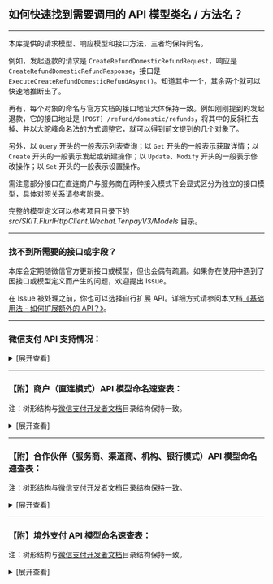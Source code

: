 ﻿## 如何快速找到需要调用的 API 模型类名 / 方法名？

---

本库提供的请求模型、响应模型和接口方法，三者均保持同名。

例如，发起退款的请求是 `CreateRefundDomesticRefundRequest`，响应是 `CreateRefundDomesticRefundResponse`，接口是 `ExecuteCreateRefundDomesticRefundAsync()`。知道其中一个，其余两个就可以快速地推断出了。

再有，每个对象的命名与官方文档的接口地址大体保持一致。例如刚刚提到的发起退款，它的接口地址是 `[POST] /refund/domestic/refunds`，将其中的反斜杠去掉、并以大驼峰命名法的方式调整它，就可以得到前文提到的几个对象了。

另外，以 `Query` 开头的一般表示列表查询；以 `Get` 开头的一般表示获取详情；以 `Create` 开头的一般表示发起或新建操作；以 `Update`、`Modify` 开头的一般表示修改操作；以 `Set` 开头的一般表示设置操作。

需注意部分接口在直连商户与服务商在两种接入模式下会显式区分为独立的接口模型，具体对照关系请参考附录。

完整的模型定义可以参考项目目录下的 _src/SKIT.FlurlHttpClient.Wechat.TenpayV3/Models_ 目录。

---

### 找不到所需要的接口或字段？

本库会定期随微信官方更新接口或模型，但也会偶有疏漏。如果你在使用中遇到了因接口或模型定义而产生的问题，欢迎提出 Issue。

在 Issue 被处理之前，你也可以选择自行扩展 API。详细方式请参阅本文档[《基础用法 - 如何扩展额外的 API？》](./Basic_Extensions.md)。

---

### 微信支付 API 支持情况：

<details>

<summary>[展开查看]</summary>

|     |             微信 API              |      商户类型       |       备注        |
| :-: | :-------------------------------: | :-----------------: | :---------------: |
|  √  |       支付产品：JSAPI 支付        | 直连商户 & 合作伙伴 |                   |
|  √  |        支付产品：APP 支付         | 直连商户 & 合作伙伴 |                   |
|  √  |         支付产品：H5 支付         | 直连商户 & 合作伙伴 |                   |
|  √  |       支付产品：Native 支付       | 直连商户 & 合作伙伴 |                   |
|  √  |       支付产品：小程序支付        | 直连商户 & 合作伙伴 |                   |
|  √  |       支付产品：付款码支付        | 直连商户 & 合作伙伴 |                   |
|  √  |        支付产品：合单支付         | 直连商户 & 合作伙伴 |                   |
|  √  |      支付产品：资金/交易账单      | 直连商户 & 合作伙伴 |                   |
|  √  |          支付产品：退款           | 直连商户 & 合作伙伴 |                   |
|  √  |       运营工具：转账到零钱        | 直连商户 & 合作伙伴 |                   |
|  ×  | <del>运营工具：转账到银行卡</del> | 直连商户 & 合作伙伴 | 官方未提供 v3 API |
|  √  |       经营能力：微信支付分        | 直连商户 & 合作伙伴 |                   |
|  √  |     经营能力：微信支付分停车      | 直连商户 & 合作伙伴 |                   |
|  √  |   经营能力：微信支付分签约计划    | 直连商户 & 合作伙伴 |                   |
|  √  |       经营能力：平台收付通        |      合作伙伴       |                   |
|  √  |       经营能力：平台保证金        |      合作伙伴       |                   |
|  √  |         运营工具：代金券          | 直连商户 & 合作伙伴 |                   |
|  √  |         运营工具：商家券          | 直连商户 & 合作伙伴 |                   |
|  √  |         运营工具：消费金          |      直连商户       |                   |
|  √  |        运营工具：委托营销         | 直连商户 & 合作伙伴 |                   |
|  √  |        运营工具：支付有礼         | 直连商户 & 合作伙伴 |                   |
|  √  |        运营工具：智慧商圈         | 直连商户 & 合作伙伴 |                   |
|  √  |       运营工具：支付即服务        | 直连商户 & 合作伙伴 |                   |
|  √  |        运营工具：电子发票         | 直连商户 & 合作伙伴 |                   |
|  √  |        运营工具：点金计划         |      合作伙伴       |                   |
|  ×  |   <del>运营工具：现金红包</del>   | 直连商户 & 合作伙伴 | 官方未提供 v3 API |
|  √  |        运营工具：品牌红包         |      直连商户       |                   |
|  √  |          扩展工具：分账           | 直连商户 & 合作伙伴 |                   |
|  √  |      扩展工具：连锁品牌分账       |      合作伙伴       |                   |
|  √  |     扩展工具：消费者投诉 2.0      | 直连商户 & 合作伙伴 |                   |
|  √  |        安全工具：平台证书         | 直连商户 & 合作伙伴 |                   |
|  √  |      商户管理：特约商户进件       |      合作伙伴       |                   |
|  √  |    商户管理：商户开户意愿确认     |      合作伙伴       |                   |
|  √  |    商户管理：商户平台处置通知     |      合作伙伴       |                   |
|  √  |   商户管理：不活跃商户身份核实    |      合作伙伴       |                   |
|  √  |           其他：消费卡            | 直连商户 & 合作伙伴 |                   |
|  √  |      其他：代扣服务切卡组件       | 直连商户 & 合作伙伴 |                   |
|  √  |    其他：图片上传（营销专用）     | 直连商户 & 合作伙伴 |                   |
|  √  |         其他：微信先享卡          |      直连商户       |                   |
|  √  |        其他：连锁品牌门店         |      合作伙伴       |                   |
|  √  |        其他：品牌小店营销         |      合作伙伴       |                   |
|  √  |     其他：租用充电宝隔夜归还      |      直连商户       |                   |
|  √  |          其他：ETC 扣费           |      合作伙伴       |                   |
|  √  |          其他：电子小票           |      合作伙伴       |                   |
|  √  |       其他：出租车电子发票        |      合作伙伴       |                   |
|  √  |         其他：教育续费通          | 直连商户 & 合作伙伴 |                   |
|  √  |         其他：校园轻松付          |      合作伙伴       |                   |
|  √  |        其他：微信点餐订单         |      合作伙伴       |                   |
|  √  |         其他：微信寄快递          |      合作伙伴       |                   |
|  √  |        其他：品牌小店营销         |      合作伙伴       |                   |
|  √  |         其他：银行多笔立减          |      直连商户       |                   |
|  √  |        其他：银行定向促活         | 直连商户 & 合作伙伴 |                   |
|  √  |       其他：银行提现免费券        |      合作伙伴       |                   |
|  √  |         其他：银行周周惠          |      合作伙伴       |                   |
|  √  |           其他：微工卡            |      合作伙伴       |                   |
|  √  |        其他：优惠费率活动         |      合作伙伴       |                   |
|  √  |           其他：爱心餐            |      直连商户       |                   |
|  ×  |     <del>其他：清关报关</del>     |      直连商户       | 官方未提供 v3 API |
|  √  |       境外支付：子商户进件        |      合作伙伴       |                   |
|  √  |        境外支付：融合钱包         |      合作伙伴       |                   |
|  √  |        境外支付：委托代扣         | 直连商户 & 合作伙伴 |                   |
|  √  |          境外支付：报关           |      合作伙伴       |                   |

</details>

---

### 【附】商户（直连模式）API 模型命名速查表：

注：树形结构与[微信支付开发者文档](https://pay.weixin.qq.com/docs/merchant/development/interface-rules/introduction.html)目录结构保持一致。

<details>

<summary>[展开查看]</summary>

-   支付产品

    -   JSAPI 支付

        -   JSAPI 下单：`CreatePayTransactionJsapi`

        -   查询订单：`GetPayTransactionById` / `GetPayTransactionByOutTradeNumber`

        -   关闭订单：`ClosePayTransaction`

    -   APP 支付

        -   APP 下单：`CreatePayTransactionApp`

        -   查询订单：`GetPayTransactionById` / `GetPayTransactionByOutTradeNumber`

        -   关闭订单：`ClosePayTransaction`

    -   H5 支付

        -   H5 下单：`CreatePayTransactionH5`

        -   查询订单：`GetPayTransactionById` / `GetPayTransactionByOutTradeNumber`

        -   关闭订单：`ClosePayTransaction`

    -   Native 支付

        -   Native 下单：`CreatePayTransactionNative`

        -   查询订单：`GetPayTransactionById` / `GetPayTransactionByOutTradeNumber`

        -   关闭订单：`ClosePayTransaction`

    -   小程序支付

        -   小程序下单：`CreatePayTransactionJsapi`

        -   查询订单：`GetPayTransactionById` / `GetPayTransactionByOutTradeNumber`

        -   关闭订单：`ClosePayTransaction`

    -   付款码支付

        -   付款码支付：`CreatePayTransactionCodePay`

        -   撤销订单：`ReversePayTransaction`

    -   合单支付

        -   合单 APP 下单：`CreateCombineTransactionApp`

        -   合单 JSAPI 下单：`CreateCombineTransactionJsapi`

        -   合单 H5 下单：`CreateCombineTransactionH5`

        -   合单 Native 下单：`CreateCombineTransactionNative`

        -   合单小程序下单：`CreateCombineTransactionJsapi`

        -   合单查询订单：`GetCombineTransactionByCombineOutTradeNumber`

        -   合单关闭订单：`CloseCombineTransaction`

    -   资金/交易账单

        -   申请交易账单：`GetBillTradeBill`

        -   申请资金账单：`GetBillFundflowBill`

        -   下载账单：`DownloadBillFile`

    -   退款

        -   申请退款：`CreateRefundDomesticRefund`

        -   查询单笔退款：`GetRefundDomesticRefundByOutRefundNumber`

        -   发起异常退款：`CreateRefundDomesticAbnormalRefundApply`

-   运营工具

    -   商家转账

        -   发起转账

            -   发起转账：`CreateFundAppMerchantTransferBill`

            -   撤销转账：`CancelFundAppMerchantTransferBill`

            -   商户单号查询转账单：`GetFundAppMerchantTransferBillByOutBillNumber`

            -   微信单号查询转账单：`GetFundAppMerchantTransferBillByTransferBillNumber`

            -   发起转账并完成免确认收款授权：`CreateFundAppMerchantTransferBillPreTransferWithAuthorization`

            -   转账（用户免确认收款）：`CreateFundAppMerchantTransferBillTransfer`

            -   商户单号查询免确认收款授权：`GetFundAppMerchantTransferUserConfirmAuthorizationByOutAuthorizationNumber`

        -   获取电子回单

            -   商户单号申请电子回单：`CreateFundAppMerchantTransferElecsignByOutBillNumber`

            -   商户单号查询电子回单：`GetFundAppMerchantTransferElecsignByOutBillNumber`

            -   微信单号申请电子回单：`CreateFundAppMerchantTransferElecsignByTransferBillNumber`

            -   微信单号查询电子回单：`GetFundAppMerchantTransferElecsignByTransferBillNumber`

    -   商家转账到 QQ 钱包

        -   发起转账到 QQ 钱包：`CreateFundAppMerchantTransferToQQWalletBill`

        -   撤销转账到 QQ 钱包：`CancelFundAppMerchantTransferToQQWalletBill`

        -   查询转账到 QQ 钱包的结果：`GetFundAppMerchantTransferToQQWalletBillByOutBillNumber`

    -   商家转账到零钱

        -   发起批量转账：`CreateTransferBatch`

        -   微信批次单号查询批次单：`GetTransferBatchByBatchId`

        -   微信明细单号查询明细单：`GetTransferBatchDetailByDetailId`

        -   商家批次单号查询批次单：`GetTransferBatchByOutBatchNumber`

        -   商家明细单号查询明细单：`GetTransferBatchDetailByOutDetailNumber`

        -   转账电子回单申请受理：`CreateTransferBillReceipt`

        -   查询转账电子回单：`GetTransferBillReceiptByOutBatchNumber`

        -   转账明细电子回单受理：`CreateTransferDetailElectronicReceipt`

        -   查询转账明细电子回单受理结果：`GetTransferDetailElectronicReceiptByOutDetailNumber`

        -   下载电子回单：`DownloadBillFile`

        -   查询账户实时余额：`GetMerchantFundBalance`

        -   查询账户日终余额：`GetMerchantFundDayendBalance`

    -   微信支付分

        -   服务订单

            -   创建支付分订单：`CreatePayScoreServiceOrder`

            -   查询支付分订单：`GetPayScoreServiceOrderByQueryId` / `GetPayScoreServiceOrderByOutOrderNumber`

            -   取消支付分订单：`CancelPayScoreServiceOrder`

            -   修改订单金额：`ModifyPayScoreServiceOrder`

            -   完结支付分订单：`SetPayScoreServiceOrderComplete`

            -   商户发起催收扣款：`SetPayScoreServiceOrderPay`

            -   同步服务订单信息：`SetPayScoreServiceOrderSync`

            -   申请退款：`CreateRefundDomesticRefund`

            -   查询单笔退款：`GetRefundDomesticRefundByOutRefundNumber`

            -   下发服务费用待处理消息：`SendPayScoreServiceOrderPendingMessage`

            -   下发服务预扣费消息：`SendPayScoreServiceOrderPrepaidMessage`

        -   微信支付分（免确认模式）

            -   创单结单合并：`CreatePayScoreServiceOrderDirectComplete`

        -   微信支付分（免确认预授权模式）

            -   商户预授权：`ApplyPayScorePermissions`

            -   查询用户授权记录（授权协议号）：`GetPayScorePermissionsByAuthorizationCode`

            -   解除用户授权关系（授权协议号）：`TerminatePayScorePermissionsByAuthorizationCode`

            -   查询用户授权记录（OpenId）：`GetPayScorePermissionsByOpenId`

            -   解除用户授权关系（OpenId）：`TerminatePayScorePermissionsByOpenId`

        -   用户分层

            -   评估用户分层：`AssessPayScorePermissionsUserRiskLevel`

    -   微信支付分停车

        -   创建停车入场：`CreateVehicleParking`

        -   查询车牌服务开通信息：`GetVehicleParkingService`

        -   扣费受理：`CreateVehicleTransactionParking`

        -   查询订单：`GetVehicleTransactionByOutTradeNumber`

    -   微信支付分签约计划

        -   支付分计划操作

            -   创建支付分计划：`CreatePayScorePlan`

            -   查询支付分计划：`GetPayScorePlanByOutPlanNumber`

            -   停止支付分计划：`StopPayScorePlan`

        -   签约计划详情对应的服务订单

            -   创建用户的签约计划详情对应的服务订单：`CreatePayScoreSignPlanServiceOrder`

        -   管理签约计划

            -   创建用户的签约计划：`CreatePayScoreSignPlanUserSignPlan`

            -   查询用户的签约计划：`GetPayScoreSignPlanUserSignPlanByOutSignPlanNumber`

            -   停止用户的签约计划：`StopPayScoreSignPlanUserSignPlan`

    -   代金券

        -   创建代金券批次：`CreateMarketingFavorStock`

        -   激活代金券批次：`StartMarketingFavorStock`

        -   发放代金券批次：`SendMarketingFavorUserCoupon`

        -   暂停代金券批次：`PauseMarketingFavorStock`

        -   重启代金券批次：`RestartMarketingFavorStock`

        -   条件查询批次列表：`QueryMarketingFavorStocks`

        -   查询批次详情：`GetMarketingFavorStockByStockId`

        -   查询代金券详情：`GetMarketingFavorUserCouponByCouponId`

        -   查询代金券可用商户：`QueryMarketingFavorStockMerchants`

        -   查询代金券可用单品：`QueryMarketingFavorStockItems`

        -   根据商户号查用户的券：`QueryMarketingFavorUserCoupons`

        -   下载批次核销明细：`GetMarketingFavorStockUseFlow`

        -   下载批次退款明细：`GetMarketingFavorStockRefundFlow`

        -   设置消息通知地址：`UpdateMarketingFavorCallback`

        -   图片上传：`UploadMerchantMediaImage`

    -   商家券

        -   创建商家券：`CreateMarketingBusifavorStock`

        -   查询商家券详情：`GetMarketingBusifavorStockByStockId`

        -   核销用户券：`SetMarketingBusifavorCouponUsed`

        -   根据过滤条件查询用户券：`QueryMarketingBusifavorUserCoupons`

        -   查询用户单张券详情：`GetMarketingBusifavorUserCouponByCouponCode`

        -   上传预存 Code：`UploadMarketingBusifavorStockCouponCodes`

        -   设置商家券事件通知地址：`UpdateMarketingBusifavorCallback`

        -   查询商家券事件通知地址：`GetMarketingBusifavorCallback`

        -   关联订单信息：`AssociateMarketingBusifavorCoupon`

        -   取消关联订单信息：`DisassociateMarketingBusifavorCoupon`

        -   修改批次预算：`UpdateMarketingBusifavorStockBudget`

        -   修改商家券基本信息：`UpdateMarketingBusifavorStock`

        -   申请退券：`CreateMarketingBusifavorCouponReturn`

        -   使券失效：`DeactivateMarketingBusifavorCoupon`

        -   营销补差付款：`CreateMarketingBusifavorSubsidyPayReceipt`

        -   营销补差回退：`CreateMarketingBusifavorSubsidyReturnReceipt`

        -   查询营销补差付款单列表：`QueryMarketingBusifavorSubsidyPayReceipts`

        -   查询营销补差付款单详情：`GetMarketingBusifavorSubsidyPayReceiptBySubsidyReceiptId`

        -   图片上传：`UploadMerchantMediaImage`

    -   消费金

        -   下载批次退款明细：`GetMultiuseStockRefundFlow`

        -   下载批次发放明细：`GetMultiuseStockSendFlow`

        -   下载核销明细：`GetMultiuseStockUseFlow`

        -   发放指定批次的消费金：`SendMultiuseUserCoupon`

    -   委托营销

        -   建立合作关系：`BuildMarketingPartnership`

        -   终止合作关系：`TerminateMarketingPartnership`

        -   查询合作关系列表：`QueryMarketingPartnerships`

    -   支付有礼

        -   创建全场满额送活动：`CreateMarketingPayGiftActivityUniqueThresholdActivity`

        -   查询活动详情接口：`GetMarketingPayGiftActivityByActivityId`

        -   查询活动发券商户号：`QueryMarketingPayGiftActivityMerchants`

        -   查询活动指定商品列表：`QueryMarketingPayGiftActivityGoods`

        -   终止活动：`TerminateMarketingPayGiftActivity`

        -   新增活动发券商户号：`AddMarketingPayGiftActivityMerchant`

        -   获取支付有礼活动列表：`QueryMarketingPayGiftActivities`

        -   删除活动发券商户号：`DeleteMarketingPayGiftActivityMerchant`

        -   图片上传：`UploadMerchantMediaImage`

    -   智慧商圈

        -   商圈积分同步：`NotifyBusinessCirclePoints`

        -   商圈积分授权查询：`GetBusinessCircleUserAuthorizationByOpenId`

        -   商圈会员待积分状态查询：`GetBusinessCircleUserPointsCommitStatusByOpenId`

        -   商圈会员停车状态同步：`NotifyBusinessCircleParkings`

    -   支付即服务

        -   服务人员注册：`CreateSmartGuide`

        -   服务人员分配：`AssignSmartGuide`

        -   服务人员查询：`QuerySmartGuides`

        -   服务人员信息更新：`UpdateSmartGuide`

    -   电子发票

        -   公共 API

            -   创建电子发票卡券模板：`CreateNewTaxControlFapiaoCardTemplate`

            -   配置开发选项：`ModifyNewTaxControlFapiaoMerchantDevelopmentConfig`

            -   查询商户配置的开发选项：`GetNewTaxControlFapiaoMerchantDevelopmentConfig`

            -   查询电子发票：`GetNewTaxControlFapiaoApplicationByFapiaoApplyId`

            -   获取抬头填写链接：`GetNewTaxControlFapiaoUserTitleUrl`

            -   获取用户填写的抬头：`GetNewTaxControlFapiaoUserTitle`

        -   区块链电子发票 API

            -   获取商户开票基础信息：`GetNewTaxControlFapiaoMerchantBaseInformation`

            -   获取商品和服务税收分类对照表：`QueryNewTaxControlFapiaoMerchantTaxCodes`

            -   开具电子发票：`CreateNewTaxControlFapiaoApplication`

            -   冲红电子发票：`ReverseNewTaxControlFapiaoApplication`

            -   获取发票下载信息：`GetNewTaxControlFapiaoApplicationFiles`

            -   下载发票文件：`DownloadNewTaxControlFapiaoApplicationFile`

        -   电子发票商户信息

            -   上传电子发票文件：`UploadNewTaxControlFapiaoApplicationFapiaoFile`

            -   将电子发票插入微信用户卡包：`CreateNewTaxControlFapiaoApplicationCard`

    -   品牌红包

        -   品牌商户发放红包：`CreateFundAppBrandRedPacketBrandMerchantBatch`

        -   商家批次单号查询批次单：`GetFundAppBrandRedPacketBrandMerchantBatchByOutBatchNumber`

        -   商家明细单号查询明细单：`GetFundAppBrandRedPacketBrandMerchantBatchDetailByOutDetailNumber`

        -   微信支付批次单号查询批次单：`GetFundAppBrandRedPacketBrandMerchantBatchByBatchNumber`

        -   微信支付明细单号查询明细单：`GetFundAppBrandRedPacketBrandMerchantBatchDetailByDetailNumber`

    -   商家充值

        -   申请银行转账充值：`ApplyBankTransferRecharge`

        -   查询银行转账充值结果：`GetBankTransferRechargeByOutRechargeNumber`

-   扩展工具

    -   分账

        -   请求分账：`CreateProfitSharingOrder`

        -   查询分账结果：`GetProfitSharingOrderByOutOrderNu`

        -   请求分账回退：`CreateProfitSharingReturnOrder`

        -   查询分账回退结果：`GetProfitSharingReturnOrderByOutOrderNumber`

        -   解冻剩余资金：`SetProfitSharingOrderUnfrozen`

        -   查询剩余待分金额：`GetProfitSharingTransactionAmounts`

        -   添加分账接收方：`AddProfitSharingReceiver`

        -   删除分账接收方：`DeleteProfitSharingReceiver`

        -   申请分账账单：`GetProfitSharingBill`

        -   下载账单：`DownloadBillFile`

    -   消费者投诉 2.0

        -   主动查询投诉信息

            -   查询投诉单列表：`QueryMerchantServiceComplaints`

            -   查询投诉单详情：`GetMerchantServiceComplaintByComplaintId`

            -   查询投诉协商历史：`QueryMerchantServiceComplaintNegotiationHistories`

        -   实时获取投诉信息

            -   创建投诉通知回调地址：`CreateMerchantServiceComplaintNotification`

            -   查询投诉通知回调地址：`GetMerchantServiceComplaintNotification`

            -   更新投诉通知回调地址：`UpdateMerchantServiceComplaintNotification`

            -   删除投诉通知回调地址：`DeleteMerchantServiceComplaintNotification`

        -   商户处理用户投诉

            -   回复用户：`CreateMerchantServiceComplaintResponse`

            -   反馈处理完成：`SetMerchantServiceComplaintComplete`

        -   商户反馈图片

            -   图片上传接口：`UploadMerchantServiceImage`

            -   图片请求接口：`DownloadMerchantServiceImage`

-   安全工具

    -   平台证书

        -   获取平台证书列表：`QueryCertificates`

-   其他

    -   消费卡

        -   发放消费卡：`SendMarketingBusifavorCoupon`

    -   银行多笔立减

        -   查询绑定多笔立减活动的代金券详情：`GetMarketingBankFavorUserCoupon`

        -   给指定用户报名多笔立减活动：`SendMarketingBankFavorUserBankMultipleActivityCoupon`

    -   银行定向促活

        -   导入定向用户协议号：`UploadMarketingBankPackagesTasks`

    -   银行提现免费券

        -   为用户发银行提现免费券：`SendMarketingWithdrawFavorUserCoupon`

        -   查询批次下用户银行提现免费券列表：`QueryMarketingWithdrawFavorUserCoupons`

    -   银行周周惠

        -   报名周周惠活动：`ApplyMarketingWeeklyDiscountActivity`

        -   查询周周惠活动列表：`QueryApplyMarketingWeeklyDiscountActivities`

        -   查询周周惠活动详情：`GetApplyMarketingWeeklyDiscountActivityByActivityId`

    -   银行组件：

        -   获取对私银行卡号开户银行：`QueryCapitalBanksByBankAccount`

        -   查询支持个人业务的银行列表：`QueryCapitalBanksPersonalBanking`

        -   查询支持对公业务的银行列表：`QueryCapitalBanksCorporateBanking`

        -   查询省份列表：`QueryCapitalAreasProvinces`

        -   查询城市列表：`QueryCapitalAreasCities`

        -   查询支行列表：`QueryCapitalBanksBranches`

    -   微信先享卡

        -   预受理领卡请求：`PrepareDiscountCard`

        -   增加用户记录：`AddDiscountCardUserRecord`

        -   查询先享卡订单：`GetDiscountCardByOutCardCode`

    -   来账识别

        -   商户银行来账查询：`QueryMerchantFundMerchantIncomeRecords`

    -   扣款服务

        -   预扣费通知：`CreatePAPayContractNotification`

        -   重试扣费通知：`CreatePAPayContractFailedNotification`

    -   代扣服务切卡组件

        -   出行券切卡组件预下单：`CreateIndustryCouponToken`

    -   教育续费通：

        -   预签约：`PresignEducationPAPayContract`

        -   通过协议号查询签约：`GetEducationPAPayContractByContractId`

        -   通过用户标识查询签约：`QueryEducationPAPayUserContracts`

        -   解约：`TerminateEducationPAPayContract`

        -   发送扣款预通知：`SendEducationPAPayContractNotification`

        -   教育通扣款受理：`CreateEducationPAPayTransaction`

        -   微信订单号查单：`GetEducationPAPayTransactionById`

        -   商户订单号查单：`GetEducationPAPayTransactionByOutTradeNumber`

    -   租用充电宝隔夜归还

        -   保险订单

            -   创建保险订单：`CreateHirePowerBankInsuranceOrder`

            -   查询保险订单详情：`GetHirePowerBankInsuranceOrderByOutOrderNumber`

            -   查询用户保险订单领取资格：`GetHirePowerBankUserQualificationByOpenId`

    -   爱心餐

        -   查询爱心餐品牌信息：`GetLovefeastBrandByBrandId`

</details>

---

### 【附】合作伙伴（服务商、渠道商、机构、银行模式）API 模型命名速查表：

注：树形结构与[微信支付开发者文档](https://pay.weixin.qq.com/docs/partner/development/interface-rules/introduction.html)目录结构保持一致。

<details>

<summary>[展开查看]</summary>

-   支付产品

    -   JSAPI 支付

        -   JSAPI 下单：`CreatePayPartnerTransactionJsapi`

        -   查询订单：`GetPayPartnerTransactionById` / `GetPayPartnerTransactionByOutTradeNumber`

        -   关闭订单：`ClosePayPartnerTransaction`

    -   APP 支付

        -   APP 下单：`CreatePayPartnerTransactionApp`

        -   查询订单：`GetPayPartnerTransactionById` / `GetPayPartnerTransactionByOutTradeNumber`

        -   关闭订单：`ClosePayPartnerTransaction`

    -   H5 支付

        -   H5 下单：`CreatePayPartnerTransactionH5`

        -   查询订单：`GetPayPartnerTransactionById` / `GetPayPartnerTransactionByOutTradeNumber`

        -   关闭订单：`ClosePayPartnerTransaction`

    -   Native 支付

        -   Native 下单：`CreatePayPartnerTransactionNative`

        -   查询订单：`GetPayPartnerTransactionById` / `GetPayPartnerTransactionByOutTradeNumber`

        -   关闭订单：`ClosePayPartnerTransaction`

        -   申请退款：`CreateRefundDomesticRefund`

        -   查询单笔退款：`GetRefundDomesticRefundByOutRefundNumber`

        -   申请交易账单：`GetBillTradeBill`

        -   申请资金账单：`GetBillFundflowBill`

        -   申请单个子商户资金账单：`GetBillSubMerchantFundflowBill`

        -   下载账单：`DownloadBillFile`

    -   小程序支付

        -   小程序下单：`CreatePayPartnerTransactionJsapi`

        -   查询订单：`GetPayPartnerTransactionById` / `GetPayPartnerTransactionByOutTradeNumber`

        -   关闭订单：`ClosePayPartnerTransaction`

    -   付款码支付

        -   付款码支付：`CreatePayPartnerTransactionCodePay`

        -   撤销订单：`ReversePayPartnerTransaction`

    -   合单支付

        -   合单 APP 下单：`CreateCombineTransactionApp`

        -   合单 JSAPI 下单：`CreateCombineTransactionJsapi`

        -   合单 H5 下单：`CreateCombineTransactionH5`

        -   合单 Native 下单：`CreateCombineTransactionNative`

        -   合单小程序下单：`CreateCombineTransactionJsapi`

        -   合单查询订单：`GetCombineTransactionByCombineOutTradeNumber`

        -   合单关闭订单：`CloseCombineTransaction`

    -   资金/交易账单

        -   申请交易账单：`GetBillTradeBill`

        -   申请资金账单：`GetBillFundflowBill`

        -   下载账单：`DownloadBillFile`

        -   申请单个子商户资金账单：`GetBillSubMerchantFundflowBill`

        -   申请二级商户资金账单：`GetEcommerceBillFundflowBill`

        -   下载单个子商户/二级商户资金账单：`DownloadBillFile`

    -   退款

        -   申请退款：`CreateRefundDomesticRefund`

        -   查询单笔退款：`GetRefundDomesticRefundByOutRefundNumber`

        -   发起异常退款：`CreateRefundDomesticAbnormalRefundApply`

-   运营工具

    -   转账到零钱

        -   发起批量转账：`CreatePartnerTransferBatch`

        -   微信批次单号查询批次单：`GetPartnerTransferBatchByBatchId`

        -   微信明细单号查询明细单：`GetPartnerTransferBatchDetailByDetailId`

        -   商家批次单号查询批次单：`GetPartnerTransferBatchByOutBatchNumber`

        -   商家明细单号查询明细单：`GetPartnerTransferBatchDetailByOutDetailNumber`

        -   转账电子回单申请受理：`CreateTransferBillReceipt`

        -   查询转账电子回单：`GetTransferBillReceiptByOutBatchNumber`

        -   转账明细电子回单受理：`CreateTransferDetailElectronicReceipt`

        -   查询转账明细电子回单受理结果：`GetTransferDetailElectronicReceiptByOutDetailNumber`

        -   下载电子回单：`DownloadBillFile`

        -   查询特约商户账户实时余额：`GetEcommerceFundBalance`

        -   查询账户实时余额：`GetMerchantFundBalance`

        -   查询账户日终余额：`GetMerchantFundDayendBalance`

    -   微信支付分

        -   服务订单

            -   创建支付分订单：`CreatePayScorePartnerServiceOrder`

            -   查询支付分订单：`GetPayScorePartnerServiceOrderByQueryId` / `GetPayScoreServiceOrderByOutOrderNumber`

            -   取消支付分订单：`CancelPayScorePartnerServiceOrder`

            -   修改订单金额：`ModifyPayPartnerScoreServiceOrder`

            -   完结支付分订单：`SetPayScorePartnerServiceOrderComplete`

            -   商户发起催收扣款：`SetPayScorePartnerServiceOrderPay`

            -   同步服务订单信息：`SetPayScorePartnerServiceOrderSync`

            -   商户申请获取对账单：`GetPayScoreMerchantBill`

            -   下发服务费用待处理消息：`SendPayScorePartnerServiceOrderPendingMessage`

            -   下发服务预扣费消息：`SendPayScorePartnerServiceOrderPrepaidMessage`

        -   微信支付分（免确认预授权模式）

            -   商户预授权：`ApplyPayScorePartnerPermissions`

            -   场景中预授权：`ApplyPayScorePartnerPermissionsForScene`

            -   查询用户授权记录（授权协议号）：`GetPayScorePartnerPermissionsByAuthorizationCode`

            -   解除用户授权关系（授权协议号）：`TerminatePayScorePartnerPermissionsByAuthorizationCode`

            -   查询用户授权记录（OpenId）：`GetPayScorePartnerPermissionsByOpenId`

            -   解除用户授权关系（OpenId）：`TerminatePayScorePartnerPermissionsByOpenId`

        -   用户分层

            -   服务商评估用户分层：`AssessPayScorePartnerPermissionsUserRiskLevel`

    -   微信支付分停车

        -   查询车牌服务开通信息：`GetVehicleParkingService`

        -   创建停车入场：`CreateVehicleParking`

        -   扣费受理：`CreateVehicleTransactionParking`

        -   查询订单：`GetVehicleTransactionByOutTradeNumber`

    -   微信支付分签约计划

        -   支付分计划操作

            -   创建支付分计划：`CreatePayScorePartnerPlan`

            -   查询支付分计划：`GetPayScorePartnerPlanByOutPlanNumber`

            -   停止支付分计划：`StopPayScorePartnerPlan`

        -   签约计划详情对应的服务订单

            -   创建用户的签约计划详情对应的服务订单：`CreatePayScorePartnerSignPlanServiceOrder`

        -   管理签约计划

            -   创建用户的签约计划：`CreatePayScorePartnerSignPlanUserSignPlan`

            -   查询用户的签约计划：`GetPayScorePartnerSignPlanUserSignPlanByOutSignPlanNumber`

            -   停止用户的签约计划：`StopPayScorePartnerSignPlanUserSignPlan`

    -   平台收付通（商户进件）

        -   二级商户进件：`CreateEcommerceApplyment`

        -   查询申请状态：`GetEcommerceApplymentByApplymentId` / `GetEcommerceApplymentByOutRequestNumber`

        -   下载平台证书：`QueryCertificates`

        -   修改结算帐号：`ModifyApplyForSubMerchantSettlement`

        -   查询结算账户：`GetApplyForSubMerchantSettlement`

        -   查询结算账户修改申请状态：`GetApplyForSubMerchantSettlementByApplicationNumber`

    -   平台收付通（普通支付）

        -   APP 下单：`CreatePayPartnerTransactionApp`

        -   JSAPI 下单：`CreatePayPartnerTransactionJsapi`

        -   小程序下单：`CreatePayPartnerTransactionJsapi`

        -   H5 下单：`CreatePayPartnerTransactionH5`

        -   Navive 下单：`CreatePayPartnerTransactionNavive`

        -   查询订单：`GetPayPartnerTransactionById` / `GetPayPartnerTransactionByOutTradeNumber`

        -   关闭订单：`ClosePayPartnerTransaction`

    -   平台收付通（合单支付）

        -   合单 APP 下单：`CreateCombineTransactionApp`

        -   合单 JSAPI 下单：`CreateCombineTransactionJsapi`

        -   合单 H5 下单：`CreateCombineTransactionH5`

        -   合单 Native 下单：`CreateCombineTransactionNative`

        -   合单小程序下单：`CreateCombineTransactionJsapi`

        -   合单查询订单：`GetCombineTransactionByCombineOutTradeNumber`

        -   合单关闭订单：`CloseCombineTransaction`

    -   平台收付通（合单代扣）

        -   APP 方式预签约：`PresignEcommerceCombinePAPayContractEntrustApp`

        -   查询协议：`GetEcommerceCombinePAPayContractByOutContractCode`

        -   解约协议：`TerminatEcommerceCombinePAPayContract`

        -   支付：`CreateEcommerceCombinePAPayTransaction`

        -   撤销订单：`ReverseEcommerceCombinePAPayTransaction`

        -   查询订单：`GetEcommerceCombinePAPayTransactionByCombineOutTradeNumber`

    -   平台收付通（分账）

        -   请求分账：`CreateEcommerceProfitSharingOrder`

        -   查询分账结果：`GetEcommerceProfitSharingOrderByOutOrderNumber`

        -   请求分账回退：`CreateEcommerceProfitSharingReturnOrder`

        -   查询分账回退结果：`GetEcommerceProfitSharingReturnOrderByOrderId` / `GetEcommerceProfitSharingReturnOrderByOutOrderNumber`

        -   完结分账：`SetEcommerceProfitSharingOrderFinish`

        -   查询订单剩余待分金额：`GetEcommerceProfitSharingOrderAmounts`

        -   添加分账接收方：`AddEcommerceProfitSharingReceiver`

        -   删除分账接收方：`DeleteEcommerceProfitSharingReceiver`

    -   平台收付通（补差）

        -   请求补差：`CreateEcommerceSubsidy`

        -   请求补差回退：`CreateEcommerceSubsidyReturn`

        -   取消补差：`CancelEcommerceSubsidy`

    -   平台收付通（退款）

        -   申请退款：`CreateEcommerceRefund`

        -   查询退款：`GetEcommerceRefundByRefundId` / `GetEcommerceRefundByOutRefundNumber`

        -   垫付退款回补：`CreateEcommerceRefundReturnAdvance`

        -   查询垫付回补结果：`GetEcommerceRefundReturnAdvance`

        -   发起异常退款：`CreateEcommerceAbnormalRefundApply`

    -   平台收付通（余额查询）

        -   查询二级商户账户实时余额：`GetEcommerceFundBalance`

        -   查询二级商户账户日终余额：`GetEcommerceFundDayendBalance`

        -   查询电商平台账户实时余额：`GetMerchantFundBalance`

        -   查询电商平台账户日终余额：`GetMerchantFundDayendBalance`

    -   平台收付通（商户提现）

        -   二级商户余额提现：`CreateEcommerceFundWithdraw`

        -   二级商户查询提现状态：`GetEcommerceFundWithdrawByWithdrawId` / `GetEcommerceFundWithdrawByOutRequestNumber`

        -   电商平台提现：`CreateMerchantFundWithdraw`

        -   电商平台查询提现状态：`GetMerchantFundWithdrawByWithdrawId` / `GetMerchantFundWithdrawByOutRequestNumber`

        -   按日下载提现异常文件：`GetMerchantFundWithdrawBill`

    -   平台收付通（注销申请）

        -   提交注销申请单：`CreateEcommerceAccountCancelApplication`

        -   查询注销单状态：`GetEcommerceAccountCancelApplicationByOutApplyNumber`

        -   图片上传：`UploadEcommerceAccountCancelApplicationMedia`

    -   平台收付通（注销后提现）

        -   商户提现申请单号查询提现申请单状态：`GetMerchantOperateRiskWithdrawlApplyByOutRequestNumber`

        -   微信支付提现申请单号查询提现申请单状态：`GetMerchantOperateRiskWithdrawlApplyByApplymentId`

        -   提交已注销商户号可用余额提现申请单：`CreateMerchantOperateRiskWithdrawlApply`

    -   平台收付通（跨境付款）

        -   查询订单剩余可出境余额：`GetFundsToOverseaTransactionAvailableAbroadAmountByTransactionId`

        -   申请资金出境：`CreateFundsToOverseaOrder`

        -   查询出境结果：`GetFundsToOverseaOrderByOutOrderId`

        -   获取购付汇账单文件下载链接：`GetFundsToOverseaBillDownloadUrl`

        -   申请资金出境退回：`CreateFundsToOverseaReturnOrder`

        -   查询出境退回结果：`GetFundsToOverseaReturnOrderByOutReturnNumber`

    -   平台收付通（下载账单）

        -   申请交易账单：`GetBillTradeBill`

        -   申请资金账单：`GetBillFundflowBill`

        -   获取分账账单文件下载地址：`GetProfitSharingBill`

        -   申请二级商户资金账单：`GetEcommerceBillFundflowBill`

        -   下载账单：`DownloadBillFile`

    -   平台收付通（商家转账）

        -   批量商家转账

            -   受理商家转账：`ApplyPlatformSolutionInsuranceMerchantTransferBatch`

            -   微信支付转账批次单号查询批次单：`GetPlatformSolutionInsuranceMerchantTransferBatchByBatchId`

            -   微信支付转账明细单号查询明细单：`GetPlatformSolutionInsuranceMerchantTransferBatchDetailByDetailId`

            -   商户转账批次单号查询批次单：`GetPlatformSolutionInsuranceMerchantTransferBatchByOutBatchNumber`

            -   商户明细单号查询明细单：`GetPlatformSolutionInsuranceMerchantTransferBatchDetailByOutDetailNumber`

        -   预约商家转账

            -   受理单次预约商家转账：`ApplyPlatformSolutionInsuranceMerchantTransferReservation`

            -   商户预约单号查询预约商家转账记录：`GetPlatformSolutionInsuranceMerchantTransferReservationByOutReservationNumber`

            -   关闭预约商家转账记录：`ClosePlatformSolutionInsuranceMerchantTransferReservation`

            -   微信支付预约单号查询预约商家转账记录：`GetPlatformSolutionInsuranceMerchantTransferReservationByReservationId`

    -   平台收付通（商家充值）

            -   申请充值：`ApplyPlatformSolutionEcommerceRecharge`

            -   查询充值结果：`GetPlatformSolutionEcommerceRechargeByOutRechargeNumber`

            -   关闭充值：`ClosePlatformSolutionEcommerceRecharge`

            -   申请银行转账充值：`ApplyPlatformSolutionEcommerceBankTransferRecharge`

            -   查询银行转账充值结果：`GetPlatformSolutionEcommerceBankTransferRechargeByOutRechargeNumber`

            -   添加二级商户可扫码充值员工：`AddPlatformSolutionEcommerceRechargeEmployee`

            -   删除二级商户可扫码充值员工：`DeletePlatformSolutionEcommerceRechargeEmployee`

            -   查询二级商户可扫码充值员工列表：`QueryPlatformSolutionEcommerceRechargeEmployees`

    -   平台收付通（平台保险理赔）

            -   开通保险理赔功能：`ApplyPlatformSolutionEcommerceInsuranceCompensationContract`

            -   查询保险理赔功能开通状态：`GetPlatformSolutionEcommerceInsuranceCompensationContractBySubMerchantId`

            -   请求保险理赔：`CreatePlatformSolutionEcommerceMerchantTransferInsuranceClaimBill`

            -   请求保险理赔预下单：`CreatePlatformSolutionEcommerceMerchantTransferInsuranceClaimBillPreTransfer`

            -   请求撤销保险理赔：`CancelPlatformSolutionEcommerceMerchantTransferInsuranceClaimBill`

            -   查询保险理赔结果：`GetPlatformSolutionEcommerceMerchantTransferInsuranceClaimBillByOutBillNumber` / `GetPlatformSolutionEcommerceMerchantTransferInsuranceClaimBillByBillId`

    -   平台收付通（平台售后赔付）

            -   请求赔付：`CreatePlatformSolutionEcommerceMerchantTransferCompensationBill`

            -   请求赔付预下单：`CreatePlatformSolutionEcommerceMerchantTransferCompensationBillPreTransfer`

            -   请求撤销赔付：`CancelPlatformSolutionEcommerceMerchantTransferCompensationBill`

            -   查询赔付结果：`GetPlatformSolutionEcommerceMerchantTransferCompensationBillByOutBillNumber` / `GetPlatformSolutionEcommerceMerchantTransferCompensationBillByBillId`

    -   代金券

        -   创建代金券批次：`CreateMarketingFavorStock`

        -   激活代金券批次：`StartMarketingFavorStock`

        -   发放代金券批次：`SendMarketingFavorUserCoupon`

        -   暂停代金券批次：`PauseMarketingFavorStock`

        -   重启代金券批次：`RestartMarketingFavorStock`

        -   条件查询批次列表：`QueryMarketingFavorStocks`

        -   查询批次详情：`GetMarketingFavorStockByStockId`

        -   查询代金券详情：`GetMarketingFavorUserCouponByCouponId`

        -   查询代金券可用商户：`QueryMarketingFavorStockMerchants`

        -   查询代金券可用单品：`QueryMarketingFavorStockItems`

        -   根据商户号查用户的券：`QueryMarketingFavorUserCoupons`

        -   下载批次核销明细：`GetMarketingFavorStockUseFlow`

        -   下载批次退款明细：`GetMarketingFavorStockRefundFlow`

        -   设置消息通知地址：`UpdateMarketingFavorCallback`

        -   图片上传：`UploadMarketingMediaImage`

    -   商家券

        -   创建商家券：`CreateMarketingBusifavorStock`

        -   查询商家券详情：`GetMarketingBusifavorStockByStockId`

        -   核销用户券：`SetMarketingBusifavorCouponUsed`

        -   根据过滤条件查询用户券：`QueryMarketingBusifavorUserCoupons`

        -   查询用户单张券详情：`GetMarketingBusifavorUserCouponByCouponCode`

        -   上传预存 Code：`UploadMarketingBusifavorStockCouponCodes`

        -   设置商家券事件通知地址：`UpdateMarketingBusifavorCallback`

        -   查询商家券事件通知地址：`GetMarketingBusifavorCallback`

        -   关联订单信息：`AssociateMarketingBusifavorCoupon`

        -   取消关联订单信息：`DisassociateMarketingBusifavorCoupon`

        -   修改批次预算：`UpdateMarketingBusifavorStockBudget`

        -   修改商家券基本信息：`UpdateMarketingBusifavorStock`

        -   申请退券：`CreateMarketingBusifavorCouponReturn`

        -   使券失效：`DeactivateMarketingBusifavorCoupon`

        -   营销补差付款：`CreateMarketingBusifavorSubsidyPayReceipt`

        -   营销补差回退：`CreateMarketingBusifavorSubsidyReturnReceipt`

        -   查询营销补差付款单列表：`QueryMarketingBusifavorSubsidyPayReceipts`

        -   查询营销补差付款单详情：`GetMarketingBusifavorSubsidyPayReceiptBySubsidyReceiptId`

        -   图片上传：`UploadMarketingMediaImage`

    -   委托营销

        -   建立合作关系：`BuildMarketingPartnership`

        -   终止合作关系：`TerminateMarketingPartnership`

        -   查询合作关系列表：`QueryMarketingPartnerships`

    -   支付有礼

        -   创建全场满额送活动：`CreateMarketingPayGiftActivityUniqueThresholdActivity`

        -   查询活动详情接口：`GetMarketingPayGiftActivityByActivityId`

        -   查询活动发券商户号：`QueryMarketingPayGiftActivityMerchants`

        -   查询活动指定商品列表：`QueryMarketingPayGiftActivityGoods`

        -   终止活动：`TerminateMarketingPayGiftActivity`

        -   新增活动发券商户号：`AddMarketingPayGiftActivityMerchant`

        -   获取支付有礼活动列表：`QueryMarketingPayGiftActivities`

        -   删除活动发券商户号：`DeleteMarketingPayGiftActivityMerchant`

        -   图片上传：`UploadMarketingMediaImage`

    -   智慧商圈

        -   商圈积分同步：`NotifyBusinessCirclePoints`

        -   商圈积分授权查询：`GetBusinessCircleUserAuthorizationByOpenId`

        -   商圈会员待积分状态查询：`GetBusinessCircleUserPointsCommitStatusByOpenId`

        -   商圈会员停车状态同步：`NotifyBusinessCircleParkings`

    -   支付即服务

        -   服务人员注册：`CreateSmartGuide`

        -   服务人员分配：`AssignSmartGuide`

        -   服务人员查询：`QuerySmartGuides`

        -   服务人员信息更新：`UpdateSmartGuide`

    -   电子发票

        -   电子发票卡券模板

            -   创建电子发票卡券模板：`CreateNewTaxControlFapiaoCardTemplate`

        -   电子发票

            -   开具电子发票：`CreateNewTaxControlFapiaoApplication`

            -   上传电子发票文件：`UploadNewTaxControlFapiaoApplicationFapiaoFile`

            -   查询电子发票：`GetNewTaxControlFapiaoApplicationByFapiaoApplyId`

            -   获取发票下载信息：`GetNewTaxControlFapiaoApplicationFiles`

            -   将电子发票插入微信用户卡包：`CreateNewTaxControlFapiaoApplicationCard`

            -   冲红电子发票：`ReverseNewTaxControlFapiaoApplication`

            -   下载发票文件：`DownloadNewTaxControlFapiaoApplicationFile`

        -   电子发票商户信息

            -   获取商户开票基础信息：`GetNewTaxControlFapiaoMerchantBaseInformation`

            -   查询商户配置的开发选项：`GetNewTaxControlFapiaoMerchantDevelopmentConfig`

            -   配置开发选项：`ModifyNewTaxControlFapiaoMerchantDevelopmentConfig`

            -   获取商品和服务税收分类对照表：`QueryNewTaxControlFapiaoMerchantTaxCodes`

            -   检查子商户开票功能状态：`CheckNewTaxControlFapiaoMerchant`

        -   用户抬头

            -   获取用户填写的抬头：`GetNewTaxControlFapiaoUserTitle`

            -   获取抬头填写链接：`GetNewTaxControlFapiaoUserTitleUrl`

    -   点金计划

        -   点金计划管理：`ChangeGoldPlanStatus`

        -   商家小票管理：`ChangeGoldPlanCustomPageStatus`

        -   同业过滤标签管理：`SetGoldPlanAdvertisingIndustryFilter`

        -   开通广告展示：`OpenGoldPlanAdvertisingShow`

        -   关闭广告展示：`CloseGoldPlanAdvertisingShow`

-   扩展工具

    -   分账

        -   请求分账：`CreateProfitSharingOrder`

        -   查询分账结果：`GetProfitSharingOrderByOutOrderNu`

        -   请求分账回退：`CreateProfitSharingReturnOrder`

        -   查询分账回退结果：`GetProfitSharingReturnOrderByOutOrderNumber`

        -   解冻剩余资金：`SetProfitSharingOrderUnfrozen`

        -   查询剩余待分金额：`GetProfitSharingTransactionAmounts`

        -   查询最大分账比例：`GetProfitSharingMerchantConfigs`

        -   添加分账接收方：`AddProfitSharingReceiver`

        -   删除分账接收方：`DeleteProfitSharingReceiver`

        -   申请分账账单：`GetProfitSharingBill`

        -   下载账单：`DownloadBillFile`

    -   连锁品牌分账

        -   请求分账：`CreateBrandProfitSharingOrder`

        -   查询分账结果：`GetBrandProfitSharingOrderByOutOrderNumber`

        -   请求分账回退：`CreateBrandProfitSharingReturnOrder`

        -   查询分账回退结果：`GetBrandProfitSharingReturnOrderByOrderId` / `GetBrandProfitSharingReturnOrderByOutOrderNumber`

        -   完结分账：`SetBrandProfitSharingOrderFinish`

        -   查询订单剩余待分金额：`GetBrandProfitSharingOrderAmounts`

        -   查询最大分账比例：`GetBrandProfitSharingBrandConfigs`

        -   添加分账接收方：`AddBrandProfitSharingReceiver`

        -   删除分账接收方：`DeleteBrandProfitSharingReceiver`

        -   申请分账账单：`GetProfitSharingBill`

        -   下载账单：`DownloadBillFile`

    -   消费者投诉 2.0

        -   主动查询投诉信息

            -   查询投诉单列表：`QueryMerchantServiceComplaints`

            -   查询投诉单详情：`GetMerchantServiceComplaintByComplaintId`

            -   查询投诉协商历史：`QueryMerchantServiceComplaintNegotiationHistories`

        -   实时获取投诉信息

            -   创建投诉通知回调地址：`CreateMerchantServiceComplaintNotification`

            -   查询投诉通知回调地址：`GetMerchantServiceComplaintNotification`

            -   更新投诉通知回调地址：`UpdateMerchantServiceComplaintNotification`

            -   删除投诉通知回调地址：`DeleteMerchantServiceComplaintNotification`

        -   商户处理用户投诉

            -   回复用户：`CreateMerchantServiceComplaintResponse`

            -   反馈处理完成：`SetMerchantServiceComplaintComplete`

        -   商户反馈图片

            -   图片上传接口：`UploadMerchantServiceImage`

            -   图片请求接口：`DownloadMerchantServiceImage`

-   安全工具

    -   平台证书

        -   获取平台证书列表：`QueryCertificates`

-   商户管理

    -   特约商户进件

        -   提交申请单：`CreateApplyForSubMerchantApplyment`

        -   查询申请单状态：`GetApplyForSubMerchantApplymentByApplymentId` / `GetApplyForSubMerchantApplymentByBusinessCode`

        -   修改结算帐号：`ModifyApplyForSubMerchantSettlement`

        -   查询结算账户：`GetApplyForSubMerchantSettlement`

        -   查询结算账户修改申请状态：`GetApplyForSubMerchantSettlementByApplicationNumber`

        -   图片上传：`UploadMerchantMediaImage`

        -   视频上传：`UploadMerchantMediaVideo`

    -   修改主体信息

        -   提交申请单：`CreateMerchantAlterApplyMerchantSubjectAlterApplyment`

        -   撤销申请单：`RevokeMerchantAlterApplyMerchantSubjectAlterApplyment`

        -   查询申请单状态：`GetMerchantAlterApplyMerchantSubjectAlterApplymentByApplymentId` / `GetMerchantAlterApplyMerchantSubjectAlterApplymentByOutRequestNumber`

    -   商户开户意愿确认

        -   提交申请单：`CreateApplyForSubjectApplyment`

        -   撤销申请单：`CancelApplyForSubjectApplymentByApplymentId` / `CancelApplyForSubjectApplymentByBusinessCode`

        -   查询申请单审核结果：`GetApplyForSubjectApplymentByApplymentId` / `GetApplyForSubjectApplymentByBusinessCode`

        -   获取商户开户意愿确认状态：`GetApplyForSubjectApplymentMerchantState`

        -   图片上传：`UploadMerchantMediaImage`

    -   商户平台处置通知

        -   创建商户违规通知回调地址：`CreateMerchantRiskManageViolationNotification`

        -   查询商户违规通知回调地址：`GetMerchantRiskManageViolationNotification`

        -   更新商户违规通知回调地址：`UpdateMerchantRiskManageViolationNotification`

        -   删除商户违规通知回调地址：`DeleteMerchantRiskManageViolationNotification`

    -   商户风险管理

        -   上报订单关联信息：`CreateMerchantRiskManageTradeUnionInformationReport`

        -   查询风险信息：`GetMerchantRiskManageTradeRiskInformation`

        -   处置结果回传：`CreateMerchantRiskManageTradeRiskResult`

    -   风险订单同步及处理

        -   查询风险订单：`QueryMerchantRiskManagePartnerECTradeRiskTrades`

        -   处置结果回传：`CreateMerchantRiskManagePartnerECTradeRiskResult`

    -   不活跃商户身份核实

        -   发起不活跃商户身份核实：`CreateComplianceInactiveMerchantIdentityVerification`

        -   查询不活跃商户身份核实结果：`GetComplianceInactiveMerchantIdentityVerificationByVerificationId`

-   扩展工具

    -   电商订单实名校验

        -   实名信息校验：`GetRealNameVerification`

    -   微信点餐订单

        -   点餐订单信息同步：`SyncCateringOrderStatus`

    -   微信寄快递

        -   用户 OpenID 转换：`TransformExpressUserOpenId`

-   其他

    -   来账识别

        -   特约商户银行来账查询：`QueryMerchantFundPartnerIncomeRecords`

        -   服务商银行来账查询：`QueryMerchantFundMerchantIncomeRecords`

    -   扣款服务

        -   预扣费通知：`CreatePartnerPAPayContractNotification`

        -   重试扣费通知：`CreatePartnerPAPayContractFailedNotification`

    -   代扣服务切卡组件

        -   出行券切卡组件预下单：`CreateIndustryCouponToken`

    -   连锁品牌门店

        -   创建门店：`CreateMerchantStore`

        -   查询门店：`GetMerchantStoreByStoreId`

        -   修改门店：`ModifyMerchantStore`

        -   绑定门店收款信息：`BindMerchantStoreRecipient`

        -   解除门店收款信息绑定：`UnbindMerchantStoreRecipient`

    -   品牌小店营销

        -   查询零售小店活动业务代理：`QueryMarketingGoodsSubsidyActivityRetailStoreRepresentatives`

        -   添加零售小店活动业务代理：`AddMarketingGoodsSubsidyActivityRetailStoreRepresentative`

        -   删除零售小店活动业务代理：`DeleteMarketingGoodsSubsidyActivityRetailStoreRepresentative`

        -   生成小店活动物料码：`CreateMarketingGoodsSubsidyActivityRetailStoreMaterial`

        -   查询小店活动门店列表：`QueryMarketingGoodsSubsidyActivityRetailStores`

        -   查询小店活动门店详情：`GetMarketingGoodsSubsidyActivityRetailStoreByStoreCode`

        -   添加小店活动门店：`AddMarketingGoodsSubsidyActivityRetailStore`

        -   删除小店活动门店：`DeleteMarketingGoodsSubsidyActivityRetailStore`

    -   电子小票

        -   自定义入口

            -   创建自定义入口：`CreateMarketingShoppingReceiptCustomEntrance`

            -   查询自定义入口：`GetMarketingShoppingReceiptCustomEntranceByBrandId`

            -   更新自定义入口：`ModifyMarketingShoppingReceiptCustomEntrance`

        -   电子小票

            -   上传电子小票：`UploadMarketingShoppingReceipt`

        -   商家电子小票跳转信息

            -   上传商家电子小票跳转信息：`SetMarketingShoppingReceiptJumpInfo`

        -   小票机

            -   小票机打印：`CreatePayDevicePrinterPrintOrder`

            -   查询订单：`GetPayDevicePrinterPrintOrderByPrintOrderNumber`

    -   ETC 扣费

        -   预开通用户 ETC 指定卡扣费：`PreopenVehicleETC`

        -   高速场景商户扣款：`CreateVehicleETCTransactionHighway`

        -   查询 ETC 签约状态：`GetVehicleETCContractByOpenId` / `GetVehicleETCContractByContractId`

        -   查询订单：`GetVehicleETCTransactionByOutTradeNumber` / `GetVehicleETCTransactionByTransactionId`

    -   出租车电子发票

        -   新增出租车公司：`CreateTaxiInvoiceTaxiCompany`

        -   获取出租车公司商户信息：`GetTaxiInvoiceTaxiCompany`

        -   更新出租车信息：`UpdateTaxiInvoiceTaxi`

        -   获取出租车信息：`GetTaxiInvoiceTaxi`

        -   更新司机信息：`UpdateTaxiInvoiceDriver`

        -   获取司机信息：`GetTaxiInvoiceDriver`

        -   签到签退：`CreateTaxiInvoicePunchAttendance`

        -   根据凭证查询乘客行程单：`GetTaxiInvoiceUserTaxiOrderByToken`

        -   上传出租车电子发票文件：`UploadTaxiInvoiceCardFile`

        -   将出租车电子发票插入微信用户卡包：`CreateTaxiInvoiceCard`

    -   教育续费通：

        -   预签约：`PresignEducationPAPayContract`

        -   通过协议号查询签约：`GetEducationPAPayContractByContractId`

        -   通过用户标识查询签约：`QueryEducationPAPayUserContracts`

        -   解约：`TerminateEducationPAPayContract`

        -   发送扣款预通知：`SendEducationPAPayContractNotification`

        -   教育通扣款受理：`CreateEducationPAPayTransaction`

        -   微信订单号查单：`GetEducationPAPayTransactionById`

        -   商户订单号查单：`GetEducationPAPayTransactionByOutTradeNumber`

    -   校园轻松付：

        -   预签约：`PresignEducationSchoolPayContract`

        -   通过协议号查询签约：`GetEducationSchoolPayContractByContractId`

        -   商户主动解约：`TerminateEducationSchoolPayContract`

        -   查询用户签约列表：`QueryEducationSchoolPayUserContracts`

        -   扣款：`CreateEducationSchoolPayTransaction`

        -   微信支付订单号查单：`GetEducationSchoolPayTransactionById`

        -   商户订单号查单：`GetEducationSchoolPayTransactionByOutTradeNumber`

        -   商户查询用户欠款状态：`GetEducationSchoolPayUserDebtState`

    -   微工卡

        -   微工卡获得用户授权

            -   生成授权 Token：`CreatePayrollCardToken`

            -   查询微工卡授权关系：`GetPayrollRelationByOpenId`

        -   微工卡用户核身份：

            -   微工卡核身预下单：`PreorderWithAuthPayrollCardAuthentication`

            -   获取核身结果：`GetPayrollCardAuthenticationByAuthenticateNumber`

            -   查询核身记录：`QueryPayrollCardAuthentications`

        -   微工卡转账：

            -   发起批量转账：`CreatePayrollCardTransferBatch`

            -   微信支付批次单号查询批次单：`GetTransferBatchByBatchId`

            -   微信支付明细单号查询明细单：`GetTransferBatchDetailByDetailId`

            -   商家批次单号查询批次单：`GetTransferBatchByOutBatchNumber`

            -   商家明细单号查询明细单：`GetTransferBatchDetailByOutDetailNumber`

            -   转账电子回单申请受理：`CreateTransferBillReceipt`

            -   查询转账电子回单：`GetTransferBillReceiptByOutBatchNumber`

            -   转账明细电子回单受理：`CreateTransferDetailElectronicReceipt`

            -   查询转账明细电子回单受理结果：`GetTransferDetailElectronicReceiptByOutDetailNumber`

            -   下载电子回单：`DownloadBillFile`

        -   微工卡余额查询：

            -   查询特约商户账户实时余额：`GetEcommerceFundBalance`

            -   查询账户实时余额：`GetMerchantFundBalance`

            -   查询账户日终余额：`GetMerchantFundDayendBalance`

        -   微工卡提现：

            -   特约商户余额提现：`CreateEcommerceFundWithdraw`

            -   查询特约商户提现状态：`GetEcommerceFundWithdrawByWithdrawId` / `GetEcommerceFundWithdrawByOutRequestNumber`

            -   按日下载提现异常文件：`GetMerchantFundWithdrawBill`

        -   微工卡账单：

            -   申请单个子商户资金账单：`GetBillSubMerchantFundflowBill`

            -   下载账单：`DownloadBillFile`

        -   微工卡来账识别：

            -   特约商户银行来账查询：`QueryMerchantFundPartnerIncomeRecords`

            -   服务商银行来账查询：`QueryMerchantFundMerchantIncomeRecords`

</details>

---

### 【附】境外支付 API 模型命名速查表：

注：树形结构与[微信支付开发者文档](https://pay.weixin.qq.com/wiki/doc/api/wxpay/en/pages/Overview.shtml)目录结构保持一致。

<details>

<summary>[展开查看]</summary>

-   Payments

    -   Quick Pay

        -   Quick Pay：`CreateTransactionMicroPay` / `CreatePartnerTransactionMicroPay`

        -   Query Order：`GetTransactionByOutTradeNumber` / `GetTransactionById` / `GetPartnerTransactionByOutTradeNumber` / `GetPartnerTransactionById`

        -   Refund Application：`CreateRefund` / `CreatePartnerRefund`

        -   Query Single Refund：`GetRefundByOutRefundNumber` / `GetRefundById` / `GetPartnerRefundByOutRefundNumber` / `GetPartnerRefundById`

        -   Query All Refunds: `QueryRefunds` / `QueryPartnerRefunds`

        -   Downloading Reconciliation：`DownloadStatements`

        -   Revoke Order：`ReverseTransaction` / `ReversePartnerTransaction`

        -   Downloading Platform Certificate：`QueryCertificates`

        -   Query Fund Settlement Details：`QuerySettlements`

    -   Native Payment

        -   Order Placement：`CreateTransactionMicroPay` / `CreatePartnerTransactionMicroPay`

        -   Query Order：`GetTransactionByOutTradeNumber` / `GetTransactionById` / `GetPartnerTransactionByOutTradeNumber` / `GetPartnerTransactionById`

        -   Refund Application：`CreateRefund` / `CreatePartnerRefund`

        -   Query Single Refund：`GetRefundByOutRefundNumber` / `GetRefundById` / `GetPartnerRefundByOutRefundNumber` / `GetPartnerRefundById`

        -   Query All Refunds: `QueryRefunds` / `QueryPartnerRefunds`

        -   Downloading Reconciliation：`DownloadStatements`

        -   Close Order：`CloseTransaction` / `ClosePartnerTransaction`

        -   Downloading Platform Certificate：`QueryCertificates`

        -   Query Fund Settlement Details：`QuerySettlements`

    -   JSAPI Payment

        -   Order Placement：`CreateTransactionMicroPay` / `CreatePartnerTransactionMicroPay`

        -   Query Order：`GetTransactionByOutTradeNumber` / `GetTransactionById` / `GetPartnerTransactionByOutTradeNumber` / `GetPartnerTransactionById`

        -   Refund Application：`CreateRefund` / `CreatePartnerRefund`

        -   Query Single Refund：`GetRefundByOutRefundNumber` / `GetRefundById` / `GetPartnerRefundByOutRefundNumber` / `GetPartnerRefundById`

        -   Query All Refunds: `QueryRefunds` / `QueryPartnerRefunds`

        -   Downloading Reconciliation：`DownloadStatements`

        -   Close Order：`CloseTransaction` / `ClosePartnerTransaction`

        -   Downloading Platform Certificate：`QueryCertificates`

        -   Query Fund Settlement Details：`QuerySettlements`

    -   In-App Payment

        -   Order Placement：`CreateTransactionMicroPay` / `CreatePartnerTransactionMicroPay`

        -   Query Order：`GetTransactionByOutTradeNumber` / `GetTransactionById` / `GetPartnerTransactionByOutTradeNumber` / `GetPartnerTransactionById`

        -   Refund Application：`CreateRefund` / `CreatePartnerRefund`

        -   Query Single Refund：`GetRefundByOutRefundNumber` / `GetRefundById` / `GetPartnerRefundByOutRefundNumber` / `GetPartnerRefundById`

        -   Query All Refunds: `QueryRefunds` / `QueryPartnerRefunds`

        -   Downloading Reconciliation：`DownloadStatements`

        -   Close Order：`CloseTransaction` / `ClosePartnerTransaction`

        -   Downloading Platform Certificate：`QueryCertificates`

        -   Query Fund Settlement Details：`QuerySettlements`

    -   Mini-Program Payment

        -   Order Placement：`CreateTransactionMicroPay` / `CreatePartnerTransactionMicroPay`

        -   Query Order：`GetTransactionByOutTradeNumber` / `GetTransactionById` / `GetPartnerTransactionByOutTradeNumber` / `GetPartnerTransactionById`

        -   Refund Application：`CreateRefund` / `CreatePartnerRefund`

        -   Query Single Refund：`GetRefundByOutRefundNumber` / `GetRefundById` / `GetPartnerRefundByOutRefundNumber` / `GetPartnerRefundById`

        -   Query All Refunds: `QueryRefunds` / `QueryPartnerRefunds`

        -   Downloading Reconciliation：`DownloadStatements`

        -   Close Order：`CloseTransaction` / `ClosePartnerTransaction`

        -   Downloading Platform Certificate：`QueryCertificates`

        -   Query Fund Settlement Details：`QuerySettlements`

    -   H5 Payment

        -   Order Placement：`CreateTransactionMicroPay` / `CreatePartnerTransactionMicroPay`

        -   Query Order：`GetTransactionByOutTradeNumber` / `GetTransactionById` / `GetPartnerTransactionByOutTradeNumber` / `GetPartnerTransactionById`

        -   Query All Refunds: `QueryRefunds` / `QueryPartnerRefunds`

        -   Refund Application：`CreateRefund` / `CreatePartnerRefund`

        -   Query Single Refund：`GetRefundByOutRefundNumber` / `GetRefundById` / `GetPartnerRefundByOutRefundNumber` / `GetPartnerRefundById`

        -   Downloading Reconciliation：`DownloadStatements`

        -   Close Order：`CloseTransaction` / `ClosePartnerTransaction`

        -   Downloading Platform Certificate：`QueryCertificates`

        -   Query Fund Settlement Details：`QuerySettlements`

    -   Auto-Debit Payment

        -   Mini Program Signing: `PresignPAPayContractEntrustMiniProgram` / `PresignPartnerPAPayContractEntrustMiniProgram`

        -   H5 Signing: `PresignPAPayContractEntrustH5` / `PresignPartnerPAPayContractEntrustH5`

        -   JSAPI Signing: `PresignPAPayContractEntrustJsapi` / `PresignPartnerPAPayContractEntrustJsapi`

        -   PC WEB Signing: `PresignPAPayContractEntrustJsapi` / `PresignPartnerPAPayContractEntrustJsapi`

        -   APP Signing: `PresignPAPayContractEntrustApp` / `PresignPartnerPAPayContractEntrustApp`

        -   Querying Signing Status: `GetPAPayContractByOutContractCode` / `GetPAPayContractByContractId` / `GetPartnerPAPayContractByOutContractCode` / `GetPartnerPAPayContractByContractId`

        -   Applying for Termination: `TerminatePAPayContract` / `TerminatePartnerPAPayContract`

        -   Deduction: `CreatePAPayTransaction` / `CreatePartnerPAPayTransaction`

        -   Order Query: `GetPAPayTransactionByOutTradeNumber` / `GetPAPayTransactionById` / `GetPartnerPAPayTransactionByOutTradeNumber` / `GetPartnerPAPayTransactionById`

        -   Order Reversing: `ReversePAPayTransaction` / `ReversePartnerPAPayTransaction`

        -   Submit Refund: `CreateRefund` / `CreatePartnerRefund`

        -   Query Single Refund: `GetRefundByOutRefundNumber` / `GetRefundById` / `GetPartnerRefundByOutRefundNumber` / `GetPartnerRefundById`

        -   Query All Refunds: `QueryRefunds` / `QueryPartnerRefunds`

-   Other

    -   Merchant Onboarding

        -   Onboarding Sub-merchant：`AddSubMerchant`

        -   Query Sub-merchant：`GetSubMerchant`

        -   Sub Merchant Modifying：`ModifySubMerchant`

        -   Upload Image：`UploadMerchantMediaImage`

    -   H5 Payment Authorization Application

        -   Create Authorization Application：`CreateMerchantH5PermissionApplication`

        -   Query Authorization Application：`GetMerchantH5PermissionApplicationByApplymentId`

        -   Modify Authorization Application：`UpdateMerchantH5PermissionApplication`

        -   Create Domain Modification Application：`UpdateMerchantH5PermissionDomainApplication`

        -   Query Domain Modification Application：`GetMerchantH5PermissionDomainApplicationByApplymentId`

        -   Modify Domain Modification Application：`UpdateMerchantH5PermissionDomainAApplication`

        -   Query Authorization Status：`GetMerchantH5PermissionBySubMerchantId`

    -   Customs Declaration

        -   Customs Declaration：`CreateCustomsOrder`

        -   Identity Information Verification：`VerifyCustomsCertificate`

        -   Query Customs Declaration：`QueryCustomsOrders`

        -   Repush Customs Declaration：`RedeclareCustomsOrder`

        -   Modify Customs Declaration Info：`ModifyCustomsOrder`
